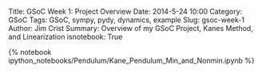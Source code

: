 Title: GSoC Week 1: Project Overview
Date: 2014-5-24 10:00
Category: GSoC
Tags: GSoC, sympy, pydy, dynamics, example
Slug: gsoc-week-1
Author: Jim Crist
Summary: Overview of my GSoC Project, Kanes Method, and Linearization
isnotebook: True

{% notebook ipython_notebooks/Pendulum/Kane_Pendulum_Min_and_Nonmin.ipynb %}
